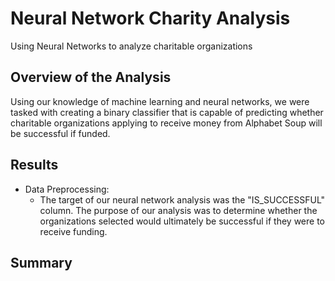 # Neural Network Charity Analysis

Using Neural Networks to analyze charitable organizations

## Overview of the Analysis

Using our knowledge of machine learning and neural networks, we were tasked with creating
a binary classifier that is capable of predicting whether charitable organizations applying
to receive money from Alphabet Soup will be successful if funded. 

## Results

- Data Preprocessing:
	- The target of our neural network analysis was the "IS_SUCCESSFUL" column. The purpose
of our analysis was to determine whether the organizations selected would ultimately be successful
if they were to receive funding. 

	

## Summary
